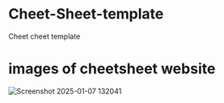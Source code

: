 # Cheet-Sheet-template
Cheet cheet template
# images of cheetsheet website
![Screenshot 2025-01-07 132041](https://github.com/user-attachments/assets/7d98f89a-46bb-49f9-9d98-d3039e82e6e2)
